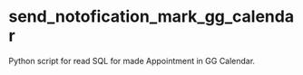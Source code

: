# send_notofication_mark_gg_calendar
Python script for read SQL for made Appointment in GG Calendar.
